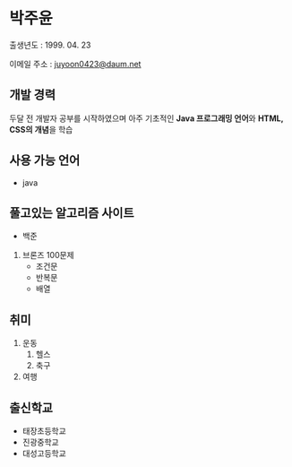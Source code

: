 # 박주윤

출생년도 : 1999. 04. 23

이메일 주소 : juyoon0423@daum.net

## 개발 경력

두달 전 개발자 공부를 시작하였으며 아주 기초적인 **Java 프로그래밍 언어**와 **HTML, CSS의 개념**을 학습

## 사용 가능 언어

- java

## 풀고있는 알고리즘 사이트

- 백준

1. 브론즈 100문제
   - 조건문
   - 반복문
   - 배열

## 취미

1. 운동
   1. 헬스
   2. 축구
2. 여행

## 출신학교

- 태장초등학교
- 진광중학교
- 대성고등학교
